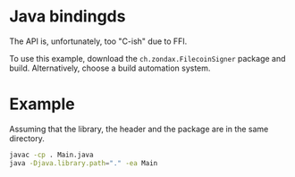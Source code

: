 # Java bindingds

The API is, unfortunately, too "C-ish" due to FFI.

To use this example, download the `ch.zondax.FilecoinSigner` package and build. Alternatively, choose a build automation system.

# Example 

Assuming that the library, the header and the package are in the same directory.

```bash
javac -cp . Main.java
java -Djava.library.path="." -ea Main
```

